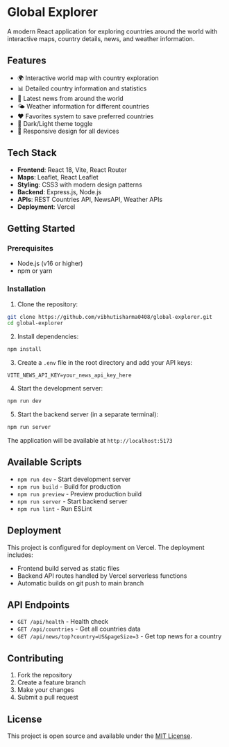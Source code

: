 # Global Explorer

A modern React application for exploring countries around the world with interactive maps, country details, news, and weather information.

## Features

- 🌍 Interactive world map with country exploration
- 📊 Detailed country information and statistics
- 📰 Latest news from around the world
- 🌤️ Weather information for different countries
- ❤️ Favorites system to save preferred countries
- 🌙 Dark/Light theme toggle
- 📱 Responsive design for all devices

## Tech Stack

- **Frontend**: React 18, Vite, React Router
- **Maps**: Leaflet, React Leaflet
- **Styling**: CSS3 with modern design patterns
- **Backend**: Express.js, Node.js
- **APIs**: REST Countries API, NewsAPI, Weather APIs
- **Deployment**: Vercel

## Getting Started

### Prerequisites

- Node.js (v16 or higher)
- npm or yarn

### Installation

1. Clone the repository:
```bash
git clone https://github.com/vibhutisharma0408/global-explorer.git
cd global-explorer
```

2. Install dependencies:
```bash
npm install
```

3. Create a `.env` file in the root directory and add your API keys:
```env
VITE_NEWS_API_KEY=your_news_api_key_here
```

4. Start the development server:
```bash
npm run dev
```

5. Start the backend server (in a separate terminal):
```bash
npm run server
```

The application will be available at `http://localhost:5173`

## Available Scripts

- `npm run dev` - Start development server
- `npm run build` - Build for production
- `npm run preview` - Preview production build
- `npm run server` - Start backend server
- `npm run lint` - Run ESLint

## Deployment

This project is configured for deployment on Vercel. The deployment includes:

- Frontend build served as static files
- Backend API routes handled by Vercel serverless functions
- Automatic builds on git push to main branch

## API Endpoints

- `GET /api/health` - Health check
- `GET /api/countries` - Get all countries data
- `GET /api/news/top?country=US&pageSize=3` - Get top news for a country

## Contributing

1. Fork the repository
2. Create a feature branch
3. Make your changes
4. Submit a pull request

## License

This project is open source and available under the [MIT License](LICENSE).